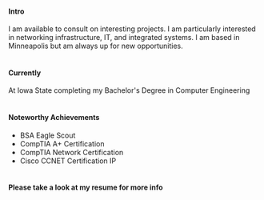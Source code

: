 
#### Intro
I am available to consult on interesting projects. I am particularly interested in networking infrastructure, IT, and integrated systems. I am based in Minneapolis but am always up for new opportunities.
<br><br>
#### Currently
At Iowa State completing my Bachelor's Degree in Computer Engineering
<br><br>
#### Noteworthy Achievements
- BSA Eagle Scout
- CompTIA A+ Certification
- CompTIA Network Certification
- Cisco CCNET Certification IP
<br><br>
#### Please take a look at my resume for more info
